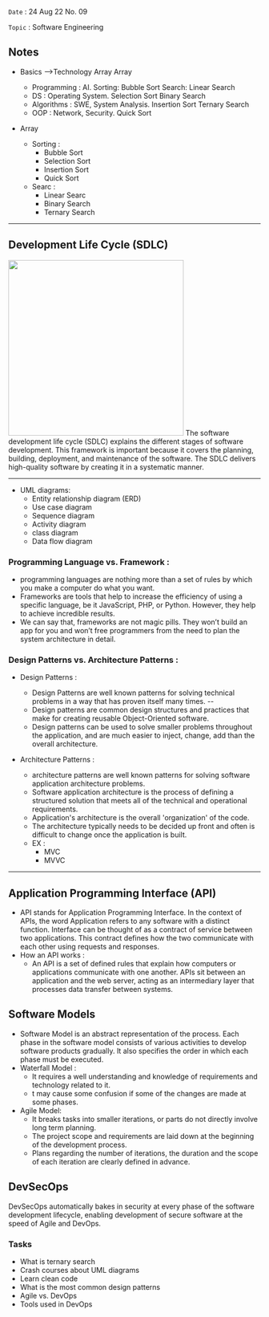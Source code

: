 `Date` : 24 Aug 22 No. 09

`Topic` : Software Engineering

## Notes
- Basics -->Technology                                                     Array                                   Array
  - Programming : AI.                                            Sorting: Bubble Sort                   Search: Linear Search 
  - DS :          Operating System.                                       Selection Sort                        Binary Search
  - Algorithms :  SWE, System Analysis.                                   Insertion Sort                        Ternary Search
  - OOP :         Network, Security.                                      Quick Sort
              
- Array
  - Sorting :
    - Bubble Sort
    - Selection Sort
    - Insertion Sort
    - Quick Sort
  - Searc :
    - Linear Searc
    - Binary Search
    - Ternary Search
    
----------------------------------------------------------------------------------------------------------------------------------------------------------------------------------------------------------------------------

## Development Life Cycle (SDLC)

 <img src="https://tse4.mm.bing.net/th?id=OIP.1rTGVEx4iRtmq9TKx750OgHaHV&pid=Api&P=0" width="350">
 The software development life cycle (SDLC) explains the different stages of software development. This framework is important because it covers the planning, building, deployment, and maintenance of the software. The SDLC delivers high-quality software by creating it in a systematic manner.
 
 
 ---------------------------------------------------------------------------------------------------------------------------------------------------------------------------------------------------------------------------
 
- UML diagrams:
  - Entity relationship diagram (ERD)
  - Use case diagram
  - Sequence diagram
  - Activity diagram
  - class diagram
  - Data flow diagram
  
###  Programming Language vs. Framework :
- programming languages are nothing more than a set of rules by which you make a computer do what you want.
- Frameworks are tools that help to increase the efficiency of using a specific language, be it JavaScript, PHP, or Python. However, they help to achieve incredible results.
- We can say that, frameworks are not magic pills. They won’t build an app for you and won’t free programmers from the need to plan the system architecture in detail.

### Design Patterns vs. Architecture Patterns :
- Design Patterns :
  - Design Patterns are well known patterns for solving technical problems in a way that has proven itself many times. --
  - Design patterns are common design structures and practices that make for creating reusable Object-Oriented software. 
  - Design patterns can be used to solve smaller problems throughout the application, and are much easier to inject, change, add than the overall architecture. 
  
- Architecture Patterns :
  - architecture patterns are well known patterns for solving software application architecture problems. 
  - Software application architecture is the process of defining a structured solution that meets all of the technical and operational requirements. 
  - Application's architecture is the overall 'organization' of the code. 
  - The architecture typically needs to be decided up front and often is difficult to change once the application is built.
  - EX :
    - MVC
    - MVVC
    
----------------------------------------------------------------------------------------------------------------------------------------------------------------------------------------------------------------------------

##  Application Programming Interface (API)
- API stands for Application Programming Interface. In the context of APIs, the word Application refers to any software with a distinct function. Interface can be thought of as a contract of service between two applications. This contract defines how the two communicate with each other using requests and responses.
- How an API works :
  - An API is a set of defined rules that explain how computers or applications communicate with one another. APIs sit between an application and the web server, acting as an intermediary layer that processes data transfer between systems.
  
## Software Models
- Software Model is an abstract representation of the process. Each phase in the software model consists of various activities to develop software products gradually. It also specifies the order in which each phase must be executed. 
 -  Waterfall Model :
    - It requires a well understanding and knowledge of requirements and technology related to it.
    - t may cause some confusion if some of the changes are made at some phases.
 - Agile Model: 
   - It breaks tasks into smaller iterations, or parts do not directly involve long term planning.
   - The project scope and requirements are laid down at the beginning of the development process.
   - Plans regarding the number of iterations, the duration and the scope of each iteration are clearly defined in advance. 
   
   
## DevSecOps
DevSecOps automatically bakes in security at every phase of the software development lifecycle, enabling development of secure software at the speed of Agile and DevOps.

   
### Tasks

- What is ternary search
- Crash courses about UML diagrams
- Learn clean code 
- What is the most common design patterns
- Agile vs. DevOps
- Tools used in DevOps



    
    


 

